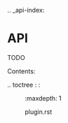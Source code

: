 .. _api-index:

# API #

TODO

Contents:

<dl>
  <dt>.. toctree :  : </dt>
  <dd>
    <p>:maxdepth: 1</p>
    <p>plugin.rst</p>
  </dd>
</dl>
